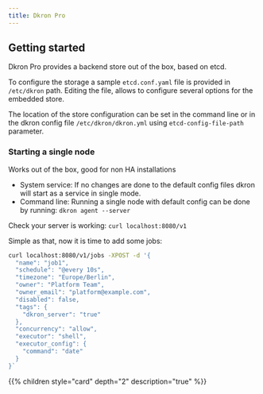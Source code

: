 ```yaml
---
title: Dkron Pro
---
```


## Getting started

Dkron Pro provides a backend store out of the box, based on etcd.

To configure the storage a sample `etcd.conf.yaml` file is provided in `/etc/dkron` path. Editing the file, allows to configure several options for the embedded store.

The location of the store configuration can be set in the command line or in the dkron config file `/etc/dkron/dkron.yml` using `etcd-config-file-path` parameter.

### Starting a single node

Works out of the box, good for non HA installations

- System service: If no changes are done to the default config files dkron will start as a service in single mode.
- Command line: Running a single node with default config can be done by running: `dkron agent --server`

Check your server is working: `curl localhost:8080/v1`

Simple as that, now it is time to add some jobs:

```bash
curl localhost:8080/v1/jobs -XPOST -d '{
  "name": "job1",
  "schedule": "@every 10s",
  "timezone": "Europe/Berlin",
  "owner": "Platform Team",
  "owner_email": "platform@example.com",
  "disabled": false,
  "tags": {
    "dkron_server": "true"
  },
  "concurrency": "allow",
  "executor": "shell",
  "executor_config": {
    "command": "date"
  }
}`
```

{{% children style="card" depth="2"  description="true" %}}
